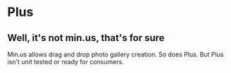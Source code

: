# Plus
## Well, it's not min.us, that's for sure

Min.us allows drag and drop photo gallery creation.  So does Plus.
But Plus isn't unit tested or ready for consumers.